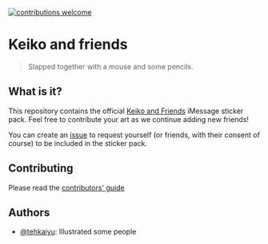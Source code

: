 [![contributions welcome](https://img.shields.io/badge/contributions-welcome-brightgreen.svg?style=flat)](https://github.com/its-bananas/keiko-and-friends/issues)

# Keiko and friends
> Slapped together with a mouse and some pencils.

## What is it?
This repository contains the official [Keiko and Friends](https://goo.gl/aiDbnZ) iMessage sticker pack. Feel free to contribute your art as we continue adding new friends!

You can create an [issue](https://github.com/its-bananas/keiko-and-friends/issues/new?template=new_avatar_request.md) to request yourself (or friends, with their consent of course) to be included in the sticker pack.

## Contributing
Please read the [contributors' guide](.github/CONTRIBUTING.md)

## Authors
* [@tehkaiyu](https://twitter.com/tehKaiyu): Illustrated some people

